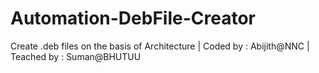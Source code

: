 # Automation-DebFile-Creator
Create .deb files on the basis of  Architecture | Coded by : Abijith@NNC | Teached by : Suman@BHUTUU
